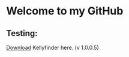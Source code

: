 # Welcome to my GitHub

## Testing:
[Download](https://traxar.github.io/KellyFinder.zip) Kellyfinder here. (v 1.0.0.5)

